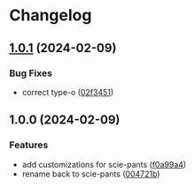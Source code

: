 # Changelog

## [1.0.1](https://github.com/robzr/asdf-scie-pants/compare/v1.0.0...v1.0.1) (2024-02-09)


### Bug Fixes

* correct type-o ([02f3451](https://github.com/robzr/asdf-scie-pants/commit/02f34519edc6f75f3ca8313a5d2e6a9c5a917eac))

## 1.0.0 (2024-02-09)


### Features

* add customizations for scie-pants ([f0a99a4](https://github.com/robzr/asdf-scie-pants/commit/f0a99a42a7632a871f4ed64ffbf658737abfe485))
* rename back to scie-pants ([004721b](https://github.com/robzr/asdf-scie-pants/commit/004721b5a3528b68542ed7a3f4dba8d3e5855566))
